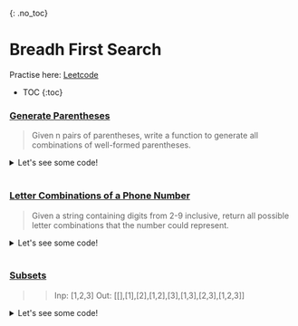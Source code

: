 {: .no_toc}
# Breadh First Search
Practise here: [Leetcode](https://leetcode.com/list?selectedList=9lu7fe4c)

- TOC
{:toc}

### [Generate Parentheses](https://leetcode.com/problems/generate-parentheses/)

> Given n pairs of parentheses, write a function to generate all combinations of well-formed parentheses.

<details><summary markdown="span">Let's see some code!</summary>

```python
class Solution:
    def generateParenthesis(self, n: int) -> List[str]:
        one = "()"
        if n == 1:
            return [one]
        else:
            tmp = []
            for r in self.generateParenthesis(n - 1):
                for i in range(len(r)):
                    tmp.append(r[:i] + one + r[i:])

            return set(tmp)


class Solution:
    def generateParenthesis(self, n: int) -> List[str]:
        def solve(n):
            one='()'
            if n==1:
                return {one}
            else:
                return {res[:i]+one+res[i:] for res in solve(n-1) for i in range(len(res))}
                # For n = 2:
                #   Res = "()"
                #   For i in range(0,2)
                #       Ans = Res[:0] + () + Res[0:]
                #       Ans = None    + () + ()
                #       Ans = Res[:1] + () + Res[1:]
                #       Ans =    (    + () +    )
        return list(solve(n))


```

</details>
<BR>

### [Letter Combinations of a Phone Number](https://leetcode.com/problems/letter-combinations-of-a-phone-number/)

> Given a string containing digits from 2-9 inclusive, return all possible letter
combinations that the number could represent.

<details><summary markdown="span">Let's see some code!</summary>

```python
class Solution:
    def letterCombinations(self, digits: str) -> List[str]:
        if len(digits) == 0:
            return []

        mapping = {'1': '', '2': "abc", '3': "def", '4': "ghi", '5': "jkl", '6': "mno", '7': "pqrs", '8': "tuv", '9': 'wxyz' }
        res = ['']

        for d in digits:
            tmp = []
            for c in mapping[d]:
                for r in res:
                    tmp.append(r + c)
            res = tmp

        return res

class Solution:
    def letterCombinations(self, digits):
        if not len(digits):
            return []
        else:
            mapping = {'1': '',     '2': "abc",     '3': "def", '4': "ghi", '5': "jkl", '6': "mno",  '7': "pqrs",    '8': "tuv", '9': 'wxyz'  }
            res = ['']
            for d in digits:
                res = [r + t for t in mapping[d] for r in res]
            return res
```
</details>
<BR>


### [Subsets](https://leetcode.com/problems/subsets/)

>> Inp: [1,2,3]
>> Out: [[],[1],[2],[1,2],[3],[1,3],[2,3],[1,2,3]]

<details><summary markdown="span">Let's see some code!</summary>

```python
class Solution:
    def subsets(self, nums: List[int]) -> List[List[int]]:
        res = [[]]

        for n in nums:
            tmp = []
            for r in res:
                tmp.append(r+[n])
            res += tmp

        return res

class Solution:
    def subsets(self, nums: List[int]) -> List[List[int]]:
        res = [[]]

        for n in nums:
            res += [ r + [n] for r in res]

        return res
```

</details>
<BR>


